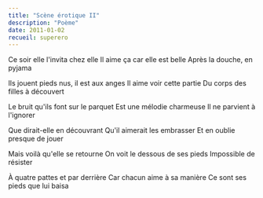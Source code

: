 ```yaml
---
title: "Scène érotique II"
description: "Poème"
date: 2011-01-02
recueil: superero
---
```


Ce soir elle l'invita chez elle
Il aime ça car elle est belle
Après la douche, en pyjama

Ils jouent pieds nus, il est aux anges
Il aime voir cette partie
Du corps des filles à découvert

Le bruit qu'ils font sur le parquet
Est une mélodie charmeuse
Il ne parvient à l'ignorer

Que dirait-elle en découvrant
Qu'il aimerait les embrasser
Et en oublie presque de jouer

Mais voilà qu'elle se retourne
On voit le dessous de ses pieds
Impossible de résister

À quatre pattes et par derrière
Car chacun aime à sa manière
Ce sont ses pieds que lui baisa
